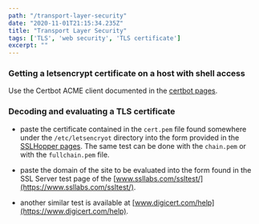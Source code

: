 ```yaml
---
path: "/transport-layer-security"
date: "2020-11-01T21:15:34.235Z"
title: "Transport Layer Security"
tags: ['TLS', 'web security', 'TLS certificate']
excerpt: ""
---
```


### Getting a letsencrypt certificate on a host with shell access

Use the Certbot ACME client documented in the [certbot pages](https://certbot.eff.org).

### Decoding and evaluating a TLS certificate

- paste the certificate contained in the ```cert.pem``` file found somewhere under the 
```/etc/letsencryot``` directory into the form provided 
in the [SSLHopper pages](https://www.sslshopper.com/certificate-decoder.html).
The same test can be done with the ```chain.pem``` or with 
the ```fullchain.pem``` file.

- paste the domain of the site to be evaluated into the form found in 
the SSL Server test page of the [www.ssllabs.com/ssltest/](https://www.ssllabs.com/ssltest/).

- another similar test is available at [www.digicert.com/help](https://www.digicert.com/help).
